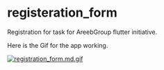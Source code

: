 # registeration_form

Registration for task for AreebGroup flutter initiative.

Here is the Gif for the app working.

[![registration_form.md.gif](https://s7.gifyu.com/images/registration_form.md.gif)](https://gifyu.com/image/Q3CL)

